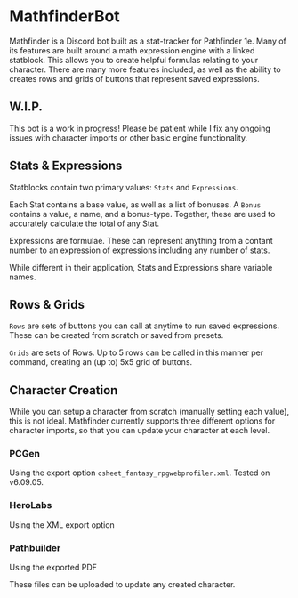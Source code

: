# MathfinderBot

Mathfinder is a Discord bot built as a stat-tracker for Pathfinder 1e. Many of its features are built around a math expression engine with a linked statblock. This allows you to create helpful formulas relating to your character. There are many more features included, as well as the ability to creates rows and grids of buttons that represent saved expressions.

## W.I.P.
This bot is a work in progress! Please be patient while I fix any ongoing issues with character imports or other basic engine functionality. 


## Stats & Expressions
Statblocks contain two primary values: `Stats` and `Expressions`. 

Each Stat contains a base value, as well as a list of bonuses. A `Bonus` contains a value, a name, and a bonus-type. Together, these are used to accurately calculate the total of any Stat.

Expressions are formulae. These can represent anything from a contant number to an expression of expressions including any number of stats. 

While different in their application, Stats and Expressions share variable names.


## Rows & Grids
`Rows` are sets of buttons you can call at anytime to run saved expressions. These can be created from scratch or saved from presets.

`Grids` are sets of Rows. Up to 5 rows can be called in this manner per command, creating an (up to) 5x5 grid of buttons.


## Character Creation
While you can setup a character from scratch (manually setting each value), this is not ideal. Mathfinder currently supports three different options for character imports, so that you can update your character at each level.

### PCGen
Using the export option `csheet_fantasy_rpgwebprofiler.xml`. Tested on v6.09.05.

### HeroLabs
Using the XML export option

### Pathbuilder
Using the exported PDF


These files can be uploaded to update any created character.
